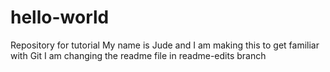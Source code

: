 # hello-world
Repository for tutorial
My name is Jude and I am making this to get familiar with Git
I am changing the readme file in readme-edits branch
